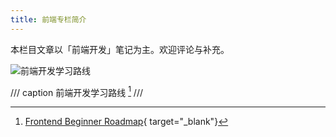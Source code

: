 ```yaml
---
title: 前端专栏简介
---
```


本栏目文章以「前端开发」笔记为主。欢迎评论与补充。

![前端开发学习路线](https://dwj-oss.oss-cn-nanjing.aliyuncs.com/images/202501301816023.png)

/// caption
前端开发学习路线 [^1]
///

[^1]: [Frontend Beginner Roadmap](https://roadmap.sh/frontend?r=frontend-beginner){ target="_blank"}
